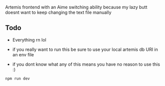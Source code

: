 Artemis frontend with an Aime switching ability because my lazy butt doesnt want to keep changing the text file manually

## Todo
- Everything rn lol

- if you really want to run this be sure to use your local artemis db URI in an env file
- if you dont know what any of this means you have no reason to use this :)
  
```bash
npm run dev
```
